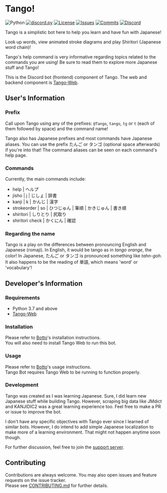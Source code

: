 # Tango!

![Python][python-shield]
[![discord.py][discordpy-shield]][discordpy-url]
[![License][license-shield]][license-url]
[![Issues][issues-shield]][issues-url]
[![Commits][commits-shield]][commits-url]
[![Discord][discord-shield]][discord-url]

[python-shield]: https://img.shields.io/badge/python-3.7%20%7C%203.8-blue.svg
[discordpy-shield]: https://img.shields.io/badge/discord.py-1.6.0-g
[discordpy-url]: https://github.com/Rapptz/discord.py/tree/v1.6.0
[license-shield]: https://img.shields.io/github/license/MusicOnline/Tango-Bot
[license-url]: https://github.com/MusicOnline/Tango-Bot/blob/master/LICENSE
[issues-shield]: https://img.shields.io/github/issues/MusicOnline/Tango-Bot
[issues-url]: https://github.com/MusicOnline/Tango-Bot/issues
[commits-shield]: https://img.shields.io/github/commit-activity/m/MusicOnline/Tango-Bot
[commits-url]: https://github.com/MusicOnline/Tango-Bot/commits
[discord-shield]: https://img.shields.io/discord/470114854762577920?color=%237289DA&label=chat%2Fsupport&logo=discord&logoColor=white
[discord-url]: https://discord.gg/wp7Wxzs

Tango is a simplistic bot here to help you learn and have fun with Japanese!

Look up words, view animated stroke diagrams and play Shiritori (Japanese word chain)!

Tango's help command is very informative regarding topics related to the commands you are using! Be sure to read them to explore more Japanese stuff and Tango!

This is the Discord bot (frontend) component of Tango.
The web and backend component is [Tango-Web][tango-web-url].

[tango-web-url]: https://github.com/MusicOnline/Tango-Web

## User's Information

### Prefix

Call upon Tango using any of the prefixes: `@Tango`, `tango`, `tg` or `t` (each of them followed by space) and the command name!

Tango also has Japanese prefixes and most commands have Japanese aliases. You can use the prefix たんご or タンゴ (optional space afterwards) if you're into that! The command aliases can be seen on each command's help page.

### Commands

Currently, the main commands include:

-   help | ヘルプ
-   jisho | j | じしょ | 辞書
-   kanji | k | かんじ | 漢字
-   strokeorder | so | ひつじゅん | 筆順 | かきじゅん | 書き順
-   shiritori | しりとり | 尻取り
-   shiritori check | かくにん | 確認

### Regarding the name

Tango is a play on the differences between pronouncing English and Japanese (romaji). In English, it would be tango as in _tango orange_, the color! In Japanese, たんご or タンゴ is pronounced something like _tahn-goh_. It also happens to be the reading of 単語, which means 'word' or 'vocabulary'!

## Developer's Information

### Requirements

-   Python 3.7 and above
-   [Tango-Web][tango-web-url]

### Installation

Please refer to [Botto][botto-url]'s installation instructions.<br>
You will also need to install Tango Web to run this bot.

[botto-url]: https://github.com/MusicOnline/Botto

### Usage

Please refer to [Botto][botto-url]'s usage instructions.<br>
Tango Bot requires Tango Web to be running to function properly.

### Development

Tango was created as I was learning Japanese. Sure, I did learn new Japanese stuff while building Tango. However, scraping big data like JMdict and KANJIDIC2 was a great learning experience too. Feel free to make a PR or issue to improve the bot.

I don't have any specific objectives with Tango ever since I learned of similar bots. However, I do intend to add simple Japanese localization to make more of a learning environment. That might not happen anytime soon though.

For further discussion, feel free to join the [support server](https://discord.gg/wp7Wxzs).

## Contributing

Contributions are always welcome. You may also open issues and feature requests on the issue tracker.<br>
Please see [CONTRIBUTING.md](./CONTRIBUTING.md) for further details.
